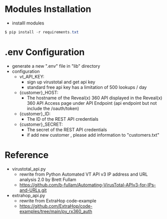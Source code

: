 # Modules Installation

- installl modules
```powershell
$ pip install -r requirements.txt
```

# .env Configuration
- generate a new ".env" file in "lib" directory
- configuration
	- vt_API_KEY:
		- sign up virustotal and get api key
		- standard free api key has a limitation of 500 lookups / day
	- {customer}_HOST: 
		- The hostname of the Reveal(x) 360 API displayed in the Reveal(x) 360 API Access page under API Endpoint (api endpoint but not include the /oauth/token)
	- {customer}_ID: 
		- The ID of the REST API credentials
	- {customer}_SECRET: 
		- The secret of the REST API credentials
		- if add new customer , please add information to "customers.txt"

# Reference
- virustotal_api.py
	- rewrite from Python Automated VT API v3 IP address and URL analysis 2.0 by Brett Fullam
	- https://github.com/b-fullam/Automating-VirusTotal-APIv3-for-IPs-and-URLs.git
- extrahop_api.py
	- rewrite from ExtraHop code-example
	- https://github.com/ExtraHop/code-examples/tree/main/py_rx360_auth